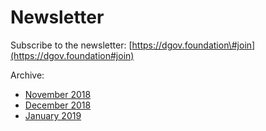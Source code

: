 # Newsletter

Subscribe to the newsletter: [https://dgov.foundation\#join](https://dgov.foundation#join)

Archive:

* [November 2018](https://wiki.dgov.foundation/newsletter/newsletter-3-november)
* [December 2018](https://wiki.dgov.foundation/newsletter/newsletter-4-december)
* [January 2019](https://wiki.dgov.foundation/newsletter/newsletter-5-january)

